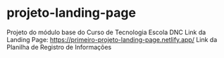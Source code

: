 # projeto-landing-page
Projeto do módulo base do Curso de Tecnologia Escola DNC
Link da Landing Page: https://primeiro-projeto-landing-page.netlify.app/
Link da Planilha de Registro de Informações
